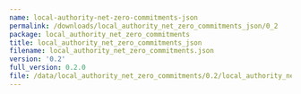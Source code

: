 ```yaml
---
name: local-authority-net-zero-commitments-json
permalink: /downloads/local_authority_net_zero_commitments_json/0_2
package: local_authority_net_zero_commitments
title: local_authority_net_zero_commitments_json
filename: local_authority_net_zero_commitments.json
version: '0.2'
full_version: 0.2.0
file: /data/local_authority_net_zero_commitments/0.2/local_authority_net_zero_commitments.json
---
```

